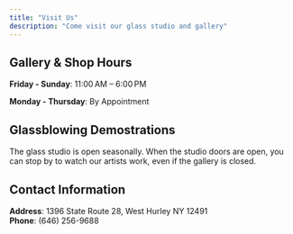 ```yaml
---
title: "Visit Us"
description: "Come visit our glass studio and gallery"
---
```


## Gallery & Shop Hours

**Friday - Sunday**: 11:00 AM – 6:00 PM

**Monday - Thursday**: By Appointment

## Glassblowing Demostrations

The glass studio is open seasonally. When the studio doors are open, you can stop by to watch our artists work, even if the gallery is closed.

## Contact Information

**Address**: 1396 State Route 28, West Hurley NY 12491  
**Phone**: (646) 256-9688
